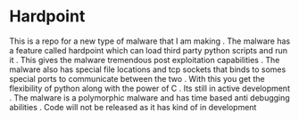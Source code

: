 # Hardpoint
This is a repo for a new type of malware that I am making . The malware has a feature called hardpoint which can load third party python scripts and run it . This gives the malware tremendous post exploitation capabilities . The malware also has special file locations and tcp sockets that binds to somes special ports to communicate between the two . With this you get the flexibility of python along with the power of C . Its still in active development . The malware is a polymorphic malware and has time based anti debugging abilities . Code will not be released as it has kind of in development
